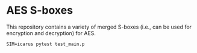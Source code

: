 # AES S-boxes
This repository contains a variety of merged S-boxes (i.e., can be used for encryption and decryption) for AES.

```
SIM=icarus pytest test_main.p
```